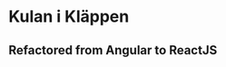 # Kulan i Kläppen

<!--![](http://i.imgur.com/DUiL9yn.png)-->

## Refactored from Angular to ReactJS
